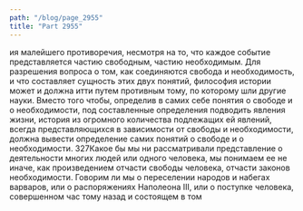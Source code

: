 ```yaml
---
path: "/blog/page_2955"
title: "Part 2955"
---
```


ия малейшего противоречия, несмотря на то, что каждое событие представляется частию свободным, частию необходимым.
Для разрешения вопроса о том, как соединяются свобода и необходимость, и что составляет сущность этих двух понятий, философия истории может и должна итти путем противным тому, по которому шли другие науки. Вместо того чтобы, определив в самих себе понятия о свободе и о необходимости, под составленные определения подводить явления жизни, история из огромного количества подлежащих ей явлений, всегда представляющихся в зависимости от свободы и необходимости, должна вывести определение самих понятий о свободе и о необходимости.
327Какое бы мы ни рассматривали представление о деятельности многих людей или одного человека, мы понимаем ее не иначе, как произведением отчасти свободы человека, отчасти законов необходимости.
Говорим ли мы о переселении народов и набегах варваров, или о распоряжениях Наполеона III, или о поступке человека, совершенном час тому назад и состоящем в том
